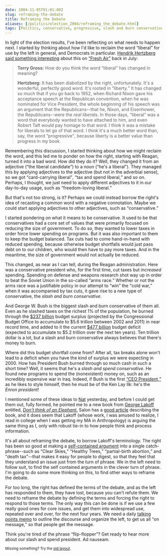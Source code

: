 ```yaml
--- 
date: 2004-11-05T01:01:00Z
slug: reframing-the-debate
title: Reframing the Debate
aliases: [/politics/election_2004/reframing_the_debate.html]
tags: [Politics, conservative, progressive, slash and burn conservative, slash and spend conservative, tax and spend, George W. Bush, Republican Party, Democrat, George Lakoff, Nat Torkington, Enron]
---
```


<p>In light of the election results, I've been reflecting on what needs to happen next. I started by thinking about how I'd like to reclaim the word <q>liberal</q> for use by the left in general, and Democrats in particular. <a href="http://www.pbs.org/newshour/character/bios/hertzberg.html" title="Hendrik Hertzberg">Hendrik Hertzberg</a> <a href="http://freshair.npr.org/day_fa.jhtml?displayValue=day;todayDate=07/14/2004" title="Hendrik Hertzberg on &#x201c;Fresh Air&#x201d;, 2004-07-14">said something interesting</a> about this on <a href="http://freshair.npr.org/" title="Fresh Air online"><q>Fresh Air</q></a> back in July:</p>

<blockquote>
  <p><strong>Terry Gross:</strong> How do you think the word <q>liberal</q> has changed in meaning?</p>

  <p><strong>Hertzberg:</strong> It has been diabolized by the right, unfortunately. It's a wonderful, perfectly good word. It's rooted in <q>liberty.</q> It has changed so much that if you go back to 1952, when Richard Nixon gave his acceptance speech at the Republican convention, when he was nominated for Vice President, the whole beginning of his speech was an argument that the Republicans--that he, Nixon, and Eisenhower, the Republicans--were the <em>real liberals</em>. In those days, <q>liberal</q> was a word that everybody wanted to have attached to him, and even Robert Taft would pay homage to that word. I think it was a mistake for liberals to let go of that word. I think it's a much better word than, say, the word <q>progressive</q>, because liberty is a better value than progress in my book.</p>
</blockquote>

<p>Remembering this discussion, I started thinking about how we might reclaim the word, and this led me to ponder on how the right, starting with Reagan, turned it into a bad word. How did they do it? Well, they changed it from an adjective (<q>the liberal candidate</q>) to a noun (<q>he's a liberal</q>). They managed this by applying adjectives to the adjective (but not in the adverbial sense), so we got <q>card-carrying liberal</q>, <q>tax and spend liberal,</q> and so on. Perhaps, I thought, we just need to apply different adjectives to it in our day-to-day usage, such as <q>freedom-loving liberal.</q></p>

<p>But that's not too strong, is it? Perhaps we could instead borrow the right's idea of recasting a common word with a negative connotation. Maybe we could start applying adjectives to other adjectives, such as <q>conservative.</q></p>

<p>I started pondering on what it means to be conservative. It used to be that conservatives had a core set of values that were primarily focused on reducing the size of government. To do so, they wanted to lower taxes in order force lower spending on programs. But it was also important to them to keep the budget balanced. Tax cuts had to come hand-in-hand with reduced spending, because otherwise budget shortfalls would just pass debt on to our children, who would then have to pay more taxes. And in the meantime, the size of government would not actually be reduced.</p>

<p>This changed, as near as I can tell, during the Reagan administration. Here was a conservative president who, for the first time, cut taxes but <em>increased</em> spending. Spending on defense and weapons research shot way up in order to beat the Soviet Union in the so-called <q>arms race.</q> Whether or not the arms race was a justifiable policy in our attempt to <q>win</q> the <q>cold war,</q> when it was accompanied by tax cuts, it gave rise to a new type of conservative, the <em>slash and burn conservative.</em></p>

<p>And George W. Bush is the biggest slash and burn conservative of them all. Even as he slashed taxes on the richest 1% of the population, he burned through the <a href="http://money.cnn.com/2001/10/29/economy/budget/" title="CNN Reports on the declining US budget surplus in 2001">$237 billion</a> budget surplus (projected by the Congressional Budget Office to accumulate to $5.6 trillion between 2002 and 2011) in near record time, and added to it the current <a href="http://www.democrats.org/specialreports/2005budget/surplus.html" title="DNC Special Reports: Bush's 2005 Budget: A Deficit Disaster">$477 billion</a> budget deficit (expected to accumulate to $5.2 trillion over the next ten years). Ten trillion dollar is a lot, but a slash and burn conservative always believes that there's money to burn.</p>

<p>Where did this budget shortfall come from? After all, tax breaks alone won't lead to a deficit when you have the kind of surplus we were expecting in 2000. How has President Bush burned through so much cash in such a short time? Well, it seems that he's a <em>slash and spend conservative</em>. He found new programs to spend the (nonexistent) money on, such as an incredibly expensive war in Iraq. Indeed, if Bush is the first <a href="http://www.washingtonmonthly.com/archives/individual/2004_05/003829.php" title="&#x201c;Our CEO President&#x201d;"><q>CEO President,</q></a> as he likes to style himself, then he must be of the Ken Lay Ilk: he's the <em>Enron president!</em></p>

<p>I mentioned some of these ideas to <a href="http://nathan.torkington.com/articles/2004-vote.html" title="Understanding the 2004 Vote">Nat</a> yesterday, and before I could get them out, fully formed, he pointed me to a new book from <a href="http://www.georgelakoff.com/blog/" title="George Lakoff Blog">George Lakoff</a> entitled, <a href="http://www.amazon.com/exec/obidos/tg/detail/-/1931498717/justatheory-20" title="Buy &#x201c;Don't think of an Elephant&#x201d; on Amazon.com"><cite>Don't think of an Elephant</cite>.</a> Salon has a <a href="http://www.salon.com/news/feature/2004/10/02/lakoff/print.html" title="&#x201c;Winning the war of words&#x201d;">good article</a> describing the book, and it does seem that Lakoff (whose work, I was amused to realize, I read in college when I was getting my MA in Anthropology) is arguing the same thing as I, only with robust tie-in to how people think and process information.</p>

<p>It's all about reframing the debate, to borrow Lakoff's terminology. The right has been so good at making a <a href="http://www.motherjones.com/news/qa/2004/10/10_401.html" title="&#x201c;How to Talk Like a Conservative (If You Must)&#x201d;">self-contained argument</a> into a single catch-phrase--such as <q>Clear Skies,</q> <q>Healthy Trees,</q> <q>partial-birth abortion,</q> and <q>death tax</q>--that makes it easy for people to digest, so that they feel that they understand an issue just from the turn of phrase. We in the left need to follow suit, to find the self contained arguments in the clever turn of phrase. I'm going to do some more thinking on this, to find other ways to reframe the debate.</p>

<p>For too long, the right has defined the terms of the debate, and as the left has responded to them, they have lost, because you can't refute them. We need to reframe the debate by defining the terms and forcing the right to respond to those terms. The only way this can be done is if we use a few really good ones for core issues, and get them into widespread use, repeated over and over, for the next four years. We need a daily <a href="http://www.talkingpointsmemo.com/">talking points memo</a> to outline the discourse and organize the left, to get us all <q>on message,</q> so that people get the message.</p>

<p>Think you're tired of the phrase <q>flip-flopper</q>? Get ready to hear more about our slash and spend president. Ad nauseam.</p>

<p class="past"><small>Missing something? Try the <a rel="nofollow" href="http://past.justatheory.com/politics/election_2004/reframing_the_debate.html">old layout</a>.</small></p>


